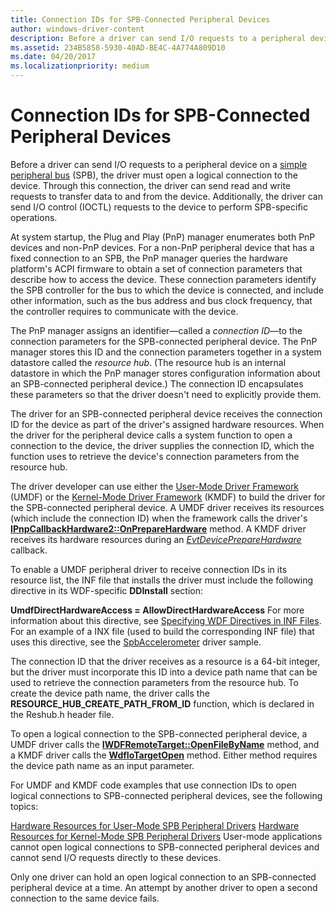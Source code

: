 ```yaml
---
title: Connection IDs for SPB-Connected Peripheral Devices
author: windows-driver-content
description: Before a driver can send I/O requests to a peripheral device on a simple peripheral bus (SPB), the driver must open a logical connection to the device.
ms.assetid: 234B5858-5930-40AD-BE4C-4A774A809D10
ms.date: 04/20/2017
ms.localizationpriority: medium
---
```


# Connection IDs for SPB-Connected Peripheral Devices


Before a driver can send I/O requests to a peripheral device on a [simple peripheral bus](https://msdn.microsoft.com/library/windows/hardware/hh450903) (SPB), the driver must open a logical connection to the device. Through this connection, the driver can send read and write requests to transfer data to and from the device. Additionally, the driver can send I/O control (IOCTL) requests to the device to perform SPB-specific operations.




At system startup, the Plug and Play (PnP) manager enumerates both PnP devices and non-PnP devices. For a non-PnP peripheral device that has a fixed connection to an SPB, the PnP manager queries the hardware platform's ACPI firmware to obtain a set of connection parameters that describe how to access the device. These connection parameters identify the SPB controller for the bus to which the device is connected, and include other information, such as the bus address and bus clock frequency, that the controller requires to communicate with the device.

The PnP manager assigns an identifier—called a *connection ID*—to the connection parameters for the SPB-connected peripheral device. The PnP manager stores this ID and the connection parameters together in a system datastore called the *resource hub*. (The resource hub is an internal datastore in which the PnP manager stores configuration information about an SPB-connected peripheral device.) The connection ID encapsulates these parameters so that the driver doesn't need to explicitly provide them.

The driver for an SPB-connected peripheral device receives the connection ID for the device as part of the driver's assigned hardware resources. When the driver for the peripheral device calls a system function to open a connection to the device, the driver supplies the connection ID, which the function uses to retrieve the device's connection parameters from the resource hub.

The driver developer can use either the [User-Mode Driver Framework](https://msdn.microsoft.com/library/windows/hardware/ff560442) (UMDF) or the [Kernel-Mode Driver Framework](https://msdn.microsoft.com/library/windows/hardware/ff544296) (KMDF) to build the driver for the SPB-connected peripheral device. A UMDF driver receives its resources (which include the connection ID) when the framework calls the driver's [**IPnpCallbackHardware2::OnPrepareHardware**](https://msdn.microsoft.com/library/windows/hardware/ff556766) method. A KMDF driver receives its hardware resources during an [*EvtDevicePrepareHardware*](https://msdn.microsoft.com/library/windows/hardware/ff540880) callback.

To enable a UMDF peripheral driver to receive connection IDs in its resource list, the INF file that installs the driver must include the following directive in its WDF-specific **DDInstall** section:

**UmdfDirectHardwareAccess = AllowDirectHardwareAccess**
For more information about this directive, see [Specifying WDF Directives in INF Files](https://msdn.microsoft.com/library/windows/hardware/ff560526). For an example of a INX file (used to build the corresponding INF file) that uses this directive, see the [SpbAccelerometer](http://go.microsoft.com/fwlink/p/?LinkId=618052) driver sample.

The connection ID that the driver receives as a resource is a 64-bit integer, but the driver must incorporate this ID into a device path name that can be used to retrieve the connection parameters from the resource hub. To create the device path name, the driver calls the **RESOURCE\_HUB\_CREATE\_PATH\_FROM\_ID** function, which is declared in the Reshub.h header file.

To open a logical connection to the SPB-connected peripheral device, a UMDF driver calls the [**IWDFRemoteTarget::OpenFileByName**](https://msdn.microsoft.com/library/windows/hardware/ff560273) method, and a KMDF driver calls the [**WdfIoTargetOpen**](https://msdn.microsoft.com/library/windows/hardware/ff548634) method. Either method requires the device path name as an input parameter.

For UMDF and KMDF code examples that use connection IDs to open logical connections to SPB-connected peripheral devices, see the following topics:

[Hardware Resources for User-Mode SPB Peripheral Drivers](https://msdn.microsoft.com/library/windows/hardware/hh450837)
[Hardware Resources for Kernel-Mode SPB Peripheral Drivers](https://msdn.microsoft.com/library/windows/hardware/hh698217)
User-mode applications cannot open logical connections to SPB-connected peripheral devices and cannot send I/O requests directly to these devices.

Only one driver can hold an open logical connection to an SPB-connected peripheral device at a time. An attempt by another driver to open a second connection to the same device fails.

 

 




